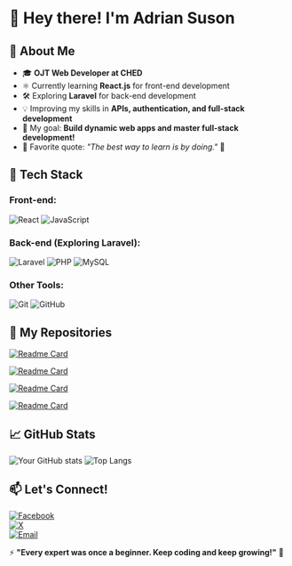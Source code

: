 # 👋 Hey there! I'm Adrian Suson

## 🌱 About Me
- 🎓 **OJT Web Developer at CHED**
- ⚛️ Currently learning **React.js** for front-end development
- 🛠️ Exploring **Laravel** for back-end development
- 💡 Improving my skills in **APIs, authentication, and full-stack development**
- 🎯 My goal: **Build dynamic web apps and master full-stack development!**
- 📖 Favorite quote: *"The best way to learn is by doing."* 🚀

## 🚀 Tech Stack
### **Front-end:**
![React](https://img.shields.io/badge/React-61DAFB?style=for-the-badge&logo=react&logoColor=black)
![JavaScript](https://img.shields.io/badge/JavaScript-F7DF1E?style=for-the-badge&logo=javascript&logoColor=black)

### **Back-end (Exploring Laravel):**
![Laravel](https://img.shields.io/badge/Laravel-FF2D20?style=for-the-badge&logo=laravel&logoColor=white)
![PHP](https://img.shields.io/badge/PHP-777BB4?style=for-the-badge&logo=php&logoColor=white)
![MySQL](https://img.shields.io/badge/MySQL-4479A1?style=for-the-badge&logo=mysql&logoColor=white)

### **Other Tools:**
![Git](https://img.shields.io/badge/Git-F05032?style=for-the-badge&logo=git&logoColor=white)
![GitHub](https://img.shields.io/badge/GitHub-171515?style=for-the-badge&logo=github&logoColor=white)

## 📂 My Repositories

[![Readme Card](https://github-readme-stats.vercel.app/api/pin/?username=Adrian-Suson&repo=Hemis&theme=tokyonight)](https://github.com/Adrian-Suson/Hemis)

[![Readme Card](https://github-readme-stats.vercel.app/api/pin/?username=Adrian-Suson&repo=AABn_WebServer&theme=tokyonight)](https://github.com/Adrian-Suson/AABn_WebServer)

[![Readme Card](https://github-readme-stats.vercel.app/api/pin/?username=Adrian-Suson&repo=DRMsystem&theme=tokyonight)](https://github.com/Adrian-Suson/DRMsystem)

[![Readme Card](https://github-readme-stats.vercel.app/api/pin/?username=Adrian-Suson&repo=hotel_management&theme=tokyonight)](https://github.com/Adrian-Suson/hotel_management)


## 📈 GitHub Stats
![Your GitHub stats](https://github-readme-stats.vercel.app/api?username=Adrian-Suson&show_icons=true&theme=tokyonight)
![Top Langs](https://github-readme-stats.vercel.app/api/top-langs/?username=Adrian-Suson&layout=compact&theme=tokyonight)

## 📫 Let's Connect!
[![Facebook](https://img.shields.io/badge/Facebook-1877F2?style=for-the-badge&logo=facebook&logoColor=white)](https://facebook.com/suson.adrian19)  
[![X](https://img.shields.io/badge/X-000000?style=for-the-badge&logo=twitter&logoColor=white)](https://x.com/@adrian_suson)  
[![Email](https://img.shields.io/badge/Email-D14836?style=for-the-badge&logo=gmail&logoColor=white)](mailto:suson.adrian.dr@gmail.com)  

⚡ **"Every expert was once a beginner. Keep coding and keep growing!"** 🚀
